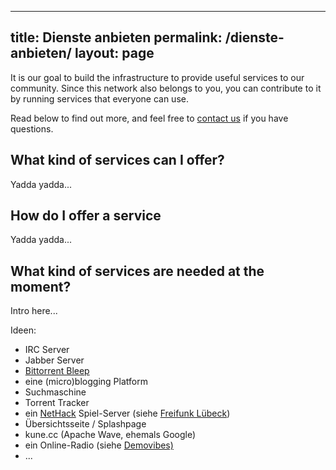 
---
title: Dienste anbieten
permalink: /dienste-anbieten/
layout: page
---

It is our goal to build the infrastructure to provide useful services to our community. Since this network also belongs to you, you can contribute to it by running services that everyone can use.

Read below to find out more, and feel free to <a href="kontakt.html">contact us</a> if you have questions.

What kind of services can I offer?
----------------------------------
Yadda yadda...

How do I offer a service
------------------------
Yadda yadda...

What kind of services are needed at the moment?
-----------------------------------------------
Intro here...

Ideen:

* IRC Server
* Jabber Server
* <a href="http://labs.bittorrent.com/bleep/index.html">Bittorrent Bleep</a>
* eine (micro)blogging Platform
* Suchmaschine
* Torrent Tracker
* ein <a href="http://www.nethack.org/common/index.html">NetHack</a> Spiel-Server (siehe <a href="http://luebeck.freifunk.net/wiki/NetHack">Freifunk Lübeck</a>)
* Übersichtsseite / Splashpage
* kune.cc (Apache Wave, ehemals Google)
* ein Online-Radio (siehe <a href="https://gitorious.org/demovibes">Demovibes)</a>
* ...
